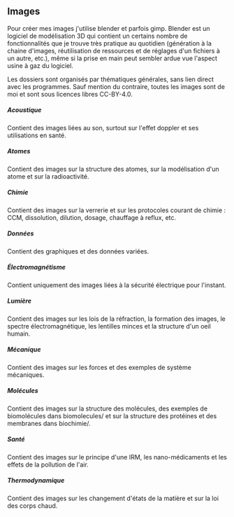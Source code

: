 ## Images

Pour créer mes images j'utilise blender et parfois gimp. Blender est un logiciel de modélisation 3D qui contient un certains nombre de fonctionnalités que je trouve très pratique au quotidien (génération à la chaine d'images, réutilisation de ressources et de réglages d'un fichiers à un autre, etc.), même si la prise en main peut sembler ardue vue l'aspect usine à gaz du logiciel.

Les dossiers sont organisés par thématiques générales, sans lien direct avec les programmes. Sauf mention du contraire, toutes les images sont de moi et sont sous licences libres CC-BY-4.0.

##### Acoustique
Contient des images liées au son, surtout sur l'effet doppler et ses utilisations en santé.

##### Atomes
Contient des images sur la structure des atomes, sur la modélisation d'un atome et sur la radioactivité.

##### Chimie
Contient des images sur la verrerie et sur les protocoles courant de chimie : CCM, dissolution, dilution, dosage, chauffage à reflux, etc.

##### Données
Contient des graphiques et des données variées.

##### Électromagnétisme
Contient uniquement des images liées à la sécurité électrique pour l'instant.

##### Lumière
Contient des images sur les lois de la réfraction, la formation des images, le spectre électromagnétique, les lentilles minces et la structure d'un oeil humain.

##### Mécanique
Contient des images sur les forces et des exemples de système mécaniques.

##### Molécules
Contient des images sur la structure des molécules, des exemples de biomolécules dans biomolecules/ et sur la structure des protéines et des membranes dans biochimie/.

##### Santé
Contient des images sur le principe d'une IRM, les nano-médicaments et les effets de la pollution de l'air.

##### Thermodynamique
Contient des images sur les changement d'états de la matière et sur la loi des corps chaud.
